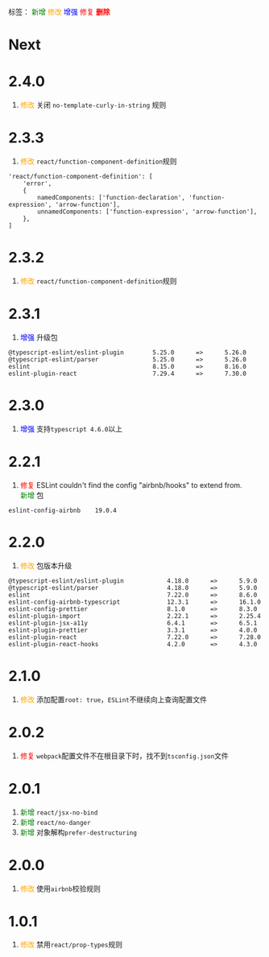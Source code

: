 标签：
<font color=green>新增</font>
<font color=orange>修改</font>
<font color=blue>增强</font>
<font color=red>修复</font>
<font color=red><strong>删除</strong></font>


# Next



# 2.4.0
1. <font color=orange>修改</font> 关闭 `no-template-curly-in-string` 规则


# 2.3.3
1. <font color=orange>修改</font> `react/function-component-definition`规则
```
'react/function-component-definition': [
    'error',
    {
        namedComponents: ['function-declaration', 'function-expression', 'arrow-function'],
        unnamedComponents: ['function-expression', 'arrow-function'],
    },
]
```


# 2.3.2
1. <font color=orange>修改</font> `react/function-component-definition`规则


# 2.3.1
1. <font color=blue>增强</font> 升级包
```
@typescript-eslint/eslint-plugin        5.25.0      =>      5.26.0
@typescript-eslint/parser               5.25.0      =>      5.26.0
eslint                                  8.15.0      =>      8.16.0
eslint-plugin-react                     7.29.4      =>      7.30.0
```

# 2.3.0
1. <font color=blue>增强</font> 支持`typescript 4.6.0`以上

# 2.2.1
1. <font color=red>修复</font> ESLint couldn't find the config "airbnb/hooks" to extend from.  
<font color=green>新增</font> 包
```
eslint-config-airbnb    19.0.4
```

# 2.2.0
1. <font color=orange>修改</font> 包版本升级
```
@typescript-eslint/eslint-plugin            4.18.0      =>      5.9.0
@typescript-eslint/parser                   4.18.0      =>      5.9.0
eslint                                      7.22.0      =>      8.6.0
eslint-config-airbnb-typescript             12.3.1      =>      16.1.0
eslint-config-prettier                      8.1.0       =>      8.3.0
eslint-plugin-import                        2.22.1      =>      2.25.4
eslint-plugin-jsx-a11y                      6.4.1       =>      6.5.1
eslint-plugin-prettier                      3.3.1       =>      4.0.0
eslint-plugin-react                         7.22.0      =>      7.28.0
eslint-plugin-react-hooks                   4.2.0       =>      4.3.0
```

# 2.1.0
1. <font color=orange>修改</font> 添加配置`root: true`，`ESLint`不继续向上查询配置文件

# 2.0.2
1. <font color=red>修复</font> `webpack`配置文件不在根目录下时，找不到`tsconfig.json`文件

# 2.0.1
1. <font color=green>新增</font> `react/jsx-no-bind`
2. <font color=green>新增</font> `react/no-danger`
3. <font color=green>新增</font> 对象解构`prefer-destructuring`

# 2.0.0
1. <font color=orange>修改</font> 使用`airbnb`校验规则

# 1.0.1
1. <font color=orange>修改</font> 禁用`react/prop-types`规则
